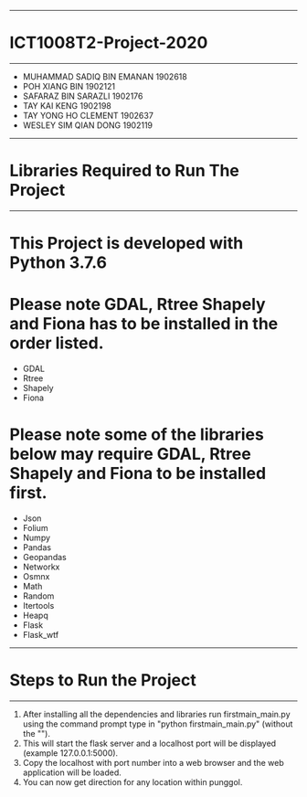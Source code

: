 ***********************************************************************************************************************************************************
# ICT1008T2-Project-2020
***********************************************************************************************************************************************************

- MUHAMMAD SADIQ BIN EMANAN       1902618
- POH XIANG BIN                   1902121
- SAFARAZ BIN SARAZLI             1902176
- TAY KAI KENG                    1902198
- TAY YONG HO CLEMENT             1902637
- WESLEY SIM QIAN DONG            1902119


***********************************************************************************************************************************************************
# Libraries Required to Run The Project
***********************************************************************************************************************************************************

# This Project is developed with Python 3.7.6

# Please note GDAL, Rtree Shapely and Fiona has to be installed in the order listed.
- GDAL
- Rtree
- Shapely
- Fiona

# Please note some of the libraries below may require GDAL, Rtree Shapely and Fiona to be installed first.
- Json
- Folium
- Numpy
- Pandas
- Geopandas
- Networkx
- Osmnx
- Math
- Random
- Itertools
- Heapq
- Flask
- Flask_wtf


***********************************************************************************************************************************************************
# Steps to Run the Project
***********************************************************************************************************************************************************

1. After installing all the dependencies and libraries run firstmain_main.py using the command prompt type in "python firstmain_main.py" (without the ""). 
2. This will start the flask server and a localhost port will be displayed (example 127.0.0.1:5000).
3. Copy the localhost with port number into a web browser and the web application will be loaded.
4. You can now get direction for any location within punggol.